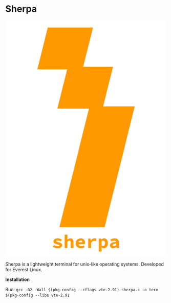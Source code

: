 # Sherpa

![alt text](https://raw.githubusercontent.com/amogus3016/amogus3016/main/sherpa%20logo.png)

Sherpa is a lightweight terminal for unix-like operating systems. Developed for Everest Linux.

**Installation**

Run: `gcc -02 -Wall $(pkg-config --cflags vte-2.91) sherpa.c -o term $(pkg-config --libs vte-2.91`
